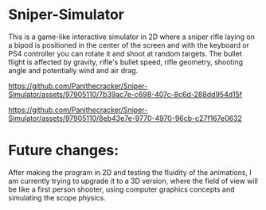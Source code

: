 # Sniper-Simulator
This is a game-like interactive simulator in 2D where a sniper rifle laying on a bipod is positioned in the center of the screen and with the keyboard or PS4 controller you can rotate it and shoot at random targets. The bullet flight is affected by gravity, rifle's bullet speed, rifle geometry, shooting angle and potentially wind and air drag.

https://github.com/Panithecracker/Sniper-Simulator/assets/97905110/7b39ac7e-c698-407c-8c6d-288dd954d15f

https://github.com/Panithecracker/Sniper-Simulator/assets/97905110/8eb43e7e-9770-4970-96cb-c27f167e0632 

# Future changes:
After making the program in 2D and testing the fluidity of the animations, I am currently trying to upgrade it to a 3D version, where the field of view will be like a first person shooter, using computer graphics concepts and simulating the scope physics.

